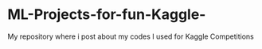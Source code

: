 # ML-Projects-for-fun-Kaggle-
My repository where i post about my codes I used for Kaggle Competitions
